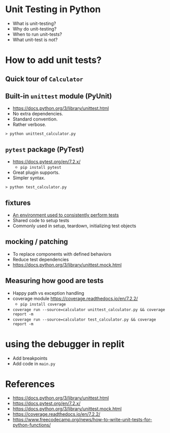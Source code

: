 # Unit Testing in Python

* What is unit-testing?
* Why do unit-testing?
* When to run unit-tests?
* What unit-test is not?


# How to add unit tests?

## Quick tour of `Calculator`

## Built-in `unittest` module (PyUnit)
* https://docs.python.org/3/library/unittest.html
* No extra dependencies.
* Standard convention.
* Rather verbose.

```
> python unittest_calculator.py
```

## `pytest` package (PyTest)
* https://docs.pytest.org/en/7.2.x/
  * `pip install pytest`
* Great plugin supports.
* Simpler syntax.

```
> python test_calculator.py
```

## fixtures
* [An environment used to consistently perform tests](https://en.wikipedia.org/wiki/Test_fixture#Software)
* Shared code to setup tests 
* Commonly used in setup, teardown, initializing test objects

## mocking / patching
* To replace components with defined behaviors
* Reduce test dependencies
* https://docs.python.org/3/library/unittest.mock.html

## Measuring how good are tests
* Happy path vs exception handling
* coverage module https://coverage.readthedocs.io/en/7.2.2/
  * `pip install coverage`
* `coverage run --source=calculator unittest_calculator.py && coverage report -m`
* `coverage run --source=calculator test_calculator.py && coverage report -m`

# using the debugger in replit
* Add breakpoints
* Add code in `main.py`

# References
* https://docs.python.org/3/library/unittest.html
* https://docs.pytest.org/en/7.2.x/
* https://docs.python.org/3/library/unittest.mock.html
* https://coverage.readthedocs.io/en/7.2.2/
* https://www.freecodecamp.org/news/how-to-write-unit-tests-for-python-functions/